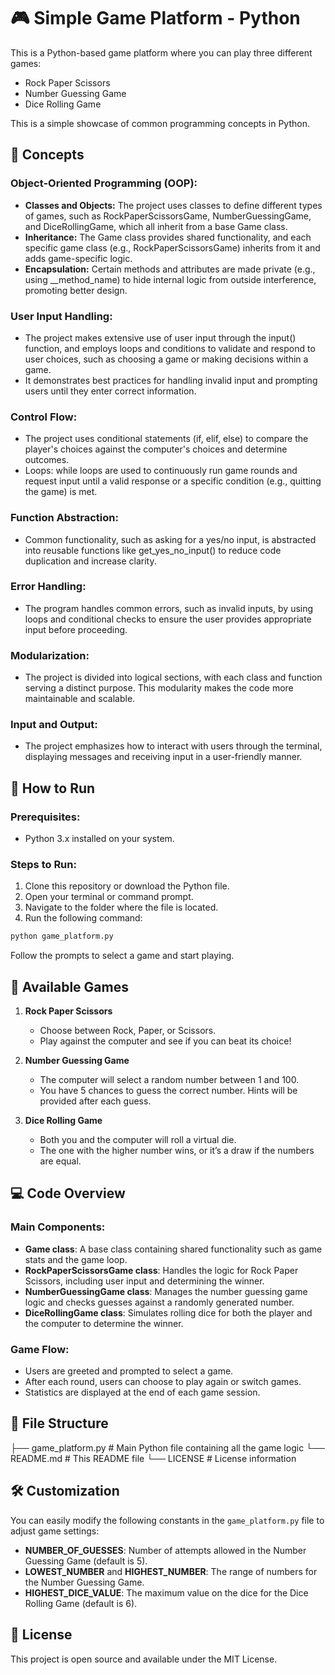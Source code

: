# 🎮 Simple Game Platform - Python

This is a Python-based game platform where you can play three different games:

- Rock Paper Scissors
- Number Guessing Game
- Dice Rolling Game

This is a simple showcase of common programming concepts in Python.

## 🚀 Concepts

### Object-Oriented Programming (OOP):

- **Classes and Objects:** The project uses classes to define different types of games, such as RockPaperScissorsGame, NumberGuessingGame, and DiceRollingGame, which all inherit from a base Game class.
- **Inheritance:** The Game class provides shared functionality, and each specific game class (e.g., RockPaperScissorsGame) inherits from it and adds game-specific logic.
- **Encapsulation:** Certain methods and attributes are made private (e.g., using \_\_method_name) to hide internal logic from outside interference, promoting better design.

### User Input Handling:

- The project makes extensive use of user input through the input() function, and employs loops and conditions to validate and respond to user choices, such as choosing a game or making decisions within a game.
- It demonstrates best practices for handling invalid input and prompting users until they enter correct information.

### Control Flow:

- The project uses conditional statements (if, elif, else) to compare the player's choices against the computer's choices and determine outcomes.
- Loops: while loops are used to continuously run game rounds and request input until a valid response or a specific condition (e.g., quitting the game) is met.

### Function Abstraction:

- Common functionality, such as asking for a yes/no input, is abstracted into reusable functions like get_yes_no_input() to reduce code duplication and increase clarity.

### Error Handling:

- The program handles common errors, such as invalid inputs, by using loops and conditional checks to ensure the user provides appropriate input before proceeding.

### Modularization:

- The project is divided into logical sections, with each class and function serving a distinct purpose. This modularity makes the code more maintainable and scalable.

### Input and Output:

- The project emphasizes how to interact with users through the terminal, displaying messages and receiving input in a user-friendly manner.

## 📜 How to Run

### Prerequisites:

- Python 3.x installed on your system.

### Steps to Run:

1. Clone this repository or download the Python file.
2. Open your terminal or command prompt.
3. Navigate to the folder where the file is located.
4. Run the following command:

```bash
python game_platform.py
```

Follow the prompts to select a game and start playing.

## 🎲 Available Games

1. **Rock Paper Scissors**

   - Choose between Rock, Paper, or Scissors.
   - Play against the computer and see if you can beat its choice!

2. **Number Guessing Game**

   - The computer will select a random number between 1 and 100.
   - You have 5 chances to guess the correct number. Hints will be provided after each guess.

3. **Dice Rolling Game**
   - Both you and the computer will roll a virtual die.
   - The one with the higher number wins, or it’s a draw if the numbers are equal.

## 💻 Code Overview

### Main Components:

- **Game class**: A base class containing shared functionality such as game stats and the game loop.
- **RockPaperScissorsGame class**: Handles the logic for Rock Paper Scissors, including user input and determining the winner.
- **NumberGuessingGame class**: Manages the number guessing game logic and checks guesses against a randomly generated number.
- **DiceRollingGame class**: Simulates rolling dice for both the player and the computer to determine the winner.

### Game Flow:

- Users are greeted and prompted to select a game.
- After each round, users can choose to play again or switch games.
- Statistics are displayed at the end of each game session.

## 📂 File Structure

├── game_platform.py # Main Python file containing all the game logic
└── README.md # This README file
└── LICENSE # License information

## 🛠️ Customization

You can easily modify the following constants in the `game_platform.py` file to adjust game settings:

- **NUMBER_OF_GUESSES**: Number of attempts allowed in the Number Guessing Game (default is 5).
- **LOWEST_NUMBER** and **HIGHEST_NUMBER**: The range of numbers for the Number Guessing Game.
- **HIGHEST_DICE_VALUE**: The maximum value on the dice for the Dice Rolling Game (default is 6).

## 📝 License

This project is open source and available under the MIT License.
